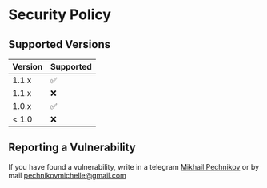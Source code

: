 # Security Policy

## Supported Versions

| Version | Supported          |
| ------- | ------------------ |
| 1.1.x   | :white_check_mark: |
| 1.1.x   | :x:                |
| 1.0.x   | :white_check_mark: |
| < 1.0   | :x:                |

## Reporting a Vulnerability

If you have found a vulnerability, write in a telegram [Mikhail Pechnikov](https://t.me/bioMihanoid) or by mail [pechnikovmichelle@gmail.com](pechnikovmichelle@gmail.com)
